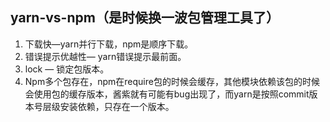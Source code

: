 ## yarn-vs-npm（是时候换一波包管理工具了）

1. 下载快—yarn并行下载，npm是顺序下载。
2. 错误提示优越性— yarn错误提示最前面。
3. lock — 锁定包版本。
4. Npm多个包存在，npm在require包的时候会缓存，其他模块依赖该包的时候会使用包的缓存版本，酱紫就有可能有bug出现了，而yarn是按照commit版本号层级安装依赖，只存在一个版本。
